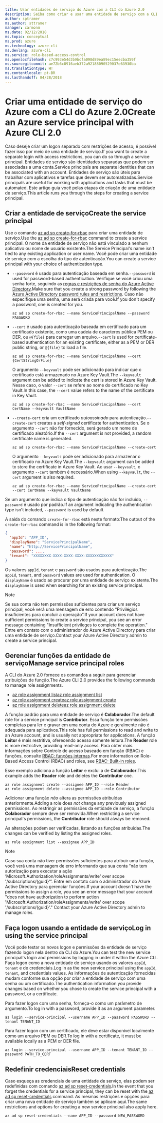 ```yaml
---
title: Usar entidades de serviço do Azure com a CLI do Azure 2.0
description: Saiba como criar e usar uma entidade de serviço com a CLI do Azure 2.0.
author: sptramer
ms.author: sttramer
manager: carmonm
ms.date: 02/12/2018
ms.topic: conceptual
ms.prod: azure
ms.technology: azure-cli
ms.devlang: azure-cli
ms.service: role-based-access-control
ms.openlocfilehash: c7c993e54d3b9bcfa098d89ea89ec15eecba359f
ms.sourcegitcommit: ae72b6c8916aeb372a92188090529037e63930ba
ms.translationtype: HT
ms.contentlocale: pt-BR
ms.lasthandoff: 04/28/2018
---
```

# <a name="create-an-azure-service-principal-with-azure-cli-20"></a><span data-ttu-id="2d407-103">Criar uma entidade de serviço do Azure com a CLI do Azure 2.0</span><span class="sxs-lookup"><span data-stu-id="2d407-103">Create an Azure service principal with Azure CLI 2.0</span></span>

<span data-ttu-id="2d407-104">Caso deseje criar um logon separado com restrições de acesso, é possível fazer isso por meio de uma entidade de serviço.</span><span class="sxs-lookup"><span data-stu-id="2d407-104">If you want to create a separate login with access restrictions, you can do so through a service principal.</span></span> <span data-ttu-id="2d407-105">Entidades de serviço são identidades separadas que podem ser associadas a uma conta.</span><span class="sxs-lookup"><span data-stu-id="2d407-105">Service principals are separate identities that can be associated with an account.</span></span> <span data-ttu-id="2d407-106">Entidades de serviço são úteis para trabalhar com aplicativos e tarefas que devem ser automatizadas.</span><span class="sxs-lookup"><span data-stu-id="2d407-106">Service principals are useful for working with applications and tasks that must be automated.</span></span> <span data-ttu-id="2d407-107">Este artigo guia você pelas etapas de criação de uma entidade de serviço.</span><span class="sxs-lookup"><span data-stu-id="2d407-107">This article runs you through the steps for creating a service principal.</span></span>

## <a name="create-the-service-principal"></a><span data-ttu-id="2d407-108">Criar a entidade de serviço</span><span class="sxs-lookup"><span data-stu-id="2d407-108">Create the service principal</span></span>

<span data-ttu-id="2d407-109">Use o comando [az ad sp create-for-rbac](/cli/azure/ad/sp#az-ad-sp-create-for-rbac) para criar uma entidade de serviço.</span><span class="sxs-lookup"><span data-stu-id="2d407-109">Use the [az ad sp create-for-rbac](/cli/azure/ad/sp#az-ad-sp-create-for-rbac) command to create a service principal.</span></span> <span data-ttu-id="2d407-110">O nome da entidade de serviço não está vinculado a nenhum aplicativo ou nome de usuário existente.</span><span class="sxs-lookup"><span data-stu-id="2d407-110">The Service Principal's name isn't tied to any existing application or user name.</span></span> <span data-ttu-id="2d407-111">Você pode criar uma entidade de serviço com a escolha do tipo de autenticação.</span><span class="sxs-lookup"><span data-stu-id="2d407-111">You can create a service principal with your choice of authentication type.</span></span>

* <span data-ttu-id="2d407-112">`--password` é usado para autenticação baseada em senha.</span><span class="sxs-lookup"><span data-stu-id="2d407-112">`--password` is used for password-based authentication.</span></span> <span data-ttu-id="2d407-113">Verifique se você criou uma senha forte, seguindo as [regras e restrições de senha do Azure Active Directory](/azure/active-directory/active-directory-passwords-policy).</span><span class="sxs-lookup"><span data-stu-id="2d407-113">Make sure that you create a strong password by following the [Azure Active Directory password rules and restrictions](/azure/active-directory/active-directory-passwords-policy).</span></span> <span data-ttu-id="2d407-114">Caso não especifique uma senha, uma será criada para você.</span><span class="sxs-lookup"><span data-stu-id="2d407-114">If you don't specify a password, one is created for you.</span></span>

  ```azurecli
  az ad sp create-for-rbac --name ServicePrincipalName --password PASSWORD
  ```

* <span data-ttu-id="2d407-115">`--cert` é usado para autenticação baseada em certificado para um certificado existente, como uma cadeia de caracteres pública PEM ou DER, ou `@{file}` para carregar um arquivo.</span><span class="sxs-lookup"><span data-stu-id="2d407-115">`--cert` is used for certificate-based authentication for an existing certificate, either as a PEM or DER public string, or `@{file}` to load a file.</span></span>

  ```azurecli
  az ad sp create-for-rbac --name ServicePrincipalName --cert {CertStringOrFile} 
  ```

  <span data-ttu-id="2d407-116">O argumento `--keyvault` pode ser adicionado para indicar que o certificado está armazenado no Azure Key Vault.</span><span class="sxs-lookup"><span data-stu-id="2d407-116">The `--keyvault` argument can be added to indicate the cert is stored in Azure Key Vault.</span></span> <span data-ttu-id="2d407-117">Nesse caso, o valor `--cert` se refere ao nome do certificado no Key Vault.</span><span class="sxs-lookup"><span data-stu-id="2d407-117">In this case, the `--cert` value refers to the name of the certificate in Key Vault.</span></span>

  ```azurecli
  az ad sp create-for-rbac --name ServicePrincipalName --cert CertName --keyvault VaultName
  ```

* <span data-ttu-id="2d407-118">`--create-cert` cria um certificado _autoassinado_ para autenticação.</span><span class="sxs-lookup"><span data-stu-id="2d407-118">`--create-cert` creates a _self-signed_ certificate for authentication.</span></span> <span data-ttu-id="2d407-119">Se o argumento `--cert` não for fornecido, será gerado um nome de certificado aleatório.</span><span class="sxs-lookup"><span data-stu-id="2d407-119">If the `--cert` argument is not provided, a random certificate name is generated.</span></span>

  ```azurecli
  az ad sp create-for-rbac --name ServicePrincipalName --create-cert
  ```

  <span data-ttu-id="2d407-120">O argumento `--keyvault` pode ser adicionado para armazenar o certificado no Azure Key Vault.</span><span class="sxs-lookup"><span data-stu-id="2d407-120">The `--keyvault` argument can be added to store the certificate in Azure Key Vault.</span></span> <span data-ttu-id="2d407-121">Ao usar `--keyvault`, o argumento `--cert` também é necessário.</span><span class="sxs-lookup"><span data-stu-id="2d407-121">When using `--keyvault`, the `--cert` argument is also required.</span></span>

  ```azurecli
  az ad sp create-for-rbac --name ServicePrincipalName --create-cert --cert CertName --keyvault VaultName
  ```

<span data-ttu-id="2d407-122">Se um argumento que indica o tipo de autenticação não for incluído, `--password` é usado por padrão.</span><span class="sxs-lookup"><span data-stu-id="2d407-122">If an argument indicating the authentication type isn't included, `--password` is used by default.</span></span>

<span data-ttu-id="2d407-123">A saída do comando `create-for-rbac` está neste formato:</span><span class="sxs-lookup"><span data-stu-id="2d407-123">The output of the `create-for-rbac` command is in the following format:</span></span>

```json
{
  "appId": "APP_ID",
  "displayName": "ServicePrincipalName",
  "name": "http://ServicePrincipalName",
  "password": ...,
  "tenant": "XXXXXXXX-XXXX-XXXX-XXXX-XXXXXXXXXXXX"
}
```

<span data-ttu-id="2d407-124">Os valores `appId`, `tenant` e `password` são usados para autenticação.</span><span class="sxs-lookup"><span data-stu-id="2d407-124">The `appId`, `tenant`, and `password` values are used for authentication.</span></span> <span data-ttu-id="2d407-125">O `displayName` é usado ao procurar por uma entidade de serviço existente.</span><span class="sxs-lookup"><span data-stu-id="2d407-125">The `displayName` is used when searching for an existing service principal.</span></span>

> [!NOTE]
> <span data-ttu-id="2d407-126">Se sua conta não tem permissões suficientes para criar um serviço principal, você verá uma mensagem de erro contendo “Privilégios insuficientes para concluir a operação”.</span><span class="sxs-lookup"><span data-stu-id="2d407-126">If your account does not have sufficient permissions to create a service principal, you see an error message containing "Insufficient privileges to complete the operation."</span></span> <span data-ttu-id="2d407-127">Entre em contato com o administrador do Azure Active Directory para criar uma entidade de serviço.</span><span class="sxs-lookup"><span data-stu-id="2d407-127">Contact your Azure Active Directory admin to create a service principal.</span></span>

## <a name="manage-service-principal-roles"></a><span data-ttu-id="2d407-128">Gerenciar funções da entidade de serviço</span><span class="sxs-lookup"><span data-stu-id="2d407-128">Manage service principal roles</span></span> 

<span data-ttu-id="2d407-129">A CLI do Azure 2.0 fornece os comandos a seguir para gerenciar atribuições de função.</span><span class="sxs-lookup"><span data-stu-id="2d407-129">The Azure CLI 2.0 provides the following commands to manage role assignments.</span></span>

* [<span data-ttu-id="2d407-130">az role assignment list</span><span class="sxs-lookup"><span data-stu-id="2d407-130">az role assignment list</span></span>](/cli/azure/role/assignment#az-role-assignment-list)
* [<span data-ttu-id="2d407-131">az role assignment create</span><span class="sxs-lookup"><span data-stu-id="2d407-131">az role assignment create</span></span>](/cli/azure/role/assignment#az-role-assignment-create)
* [<span data-ttu-id="2d407-132">az role assignment delete</span><span class="sxs-lookup"><span data-stu-id="2d407-132">az role assignment delete</span></span>](/cli/azure/role/assignment#az-role-assignment-delete)

<span data-ttu-id="2d407-133">A função padrão para uma entidade de serviço é **Colaborador**.</span><span class="sxs-lookup"><span data-stu-id="2d407-133">The default role for a service principal is **Contributor**.</span></span> <span data-ttu-id="2d407-134">Essa função tem permissões completas para ler e gravar em uma conta do Azure e geralmente não é adequada para aplicativos.</span><span class="sxs-lookup"><span data-stu-id="2d407-134">This role has full permissions to read and write to an Azure account, and is usually not appropriate for applications.</span></span> <span data-ttu-id="2d407-135">A função **Leitor** é mais restritiva, oferecendo acesso somente leitura.</span><span class="sxs-lookup"><span data-stu-id="2d407-135">The **Reader** role is more restrictive, providing read-only access.</span></span>  <span data-ttu-id="2d407-136">Para obter mais informações sobre Controle de acesso baseado em função (RBAC) e funções, consulte [RBAC: funções internas](/azure/active-directory/role-based-access-built-in-roles).</span><span class="sxs-lookup"><span data-stu-id="2d407-136">For more information on Role-Based Access Control (RBAC) and roles, see [RBAC: Built-in roles](/azure/active-directory/role-based-access-built-in-roles).</span></span>

<span data-ttu-id="2d407-137">Esse exemplo adiciona a função **Leitor** e exclui a de **Colaborador**.</span><span class="sxs-lookup"><span data-stu-id="2d407-137">This example adds the **Reader** role and deletes the **Contributor** one.</span></span>

```azurecli
az role assignment create --assignee APP_ID --role Reader
az role assignment delete --assignee APP_ID --role Contributor
```

<span data-ttu-id="2d407-138">Adicionar uma função _não_ altera as permissões atribuídas anteriormente.</span><span class="sxs-lookup"><span data-stu-id="2d407-138">Adding a role does _not_ change any previously assigned permissions.</span></span> <span data-ttu-id="2d407-139">Ao restringir as permissões da entidade de serviço, a função __Colaborador__ sempre deve ser removida.</span><span class="sxs-lookup"><span data-stu-id="2d407-139">When restricting a service principal's permissions, the __Contributor__ role should always be removed.</span></span>

<span data-ttu-id="2d407-140">As alterações podem ser verificadas, listando as funções atribuídas.</span><span class="sxs-lookup"><span data-stu-id="2d407-140">The changes can be verified by listing the assigned roles.</span></span>

```azurecli
az role assignment list --assignee APP_ID
```

> [!NOTE] 
> <span data-ttu-id="2d407-141">Caso sua conta não tiver permissões suficientes para atribuir uma função, você verá uma mensagem de erro informando que sua conta “não tem autorização para executar a ação ‘Microsoft.Authorization/roleAssignments/write' over scope '/subscriptions/{guid}’”. Entre em contato com o administrador do Azure Active Directory para gerenciar funções.</span><span class="sxs-lookup"><span data-stu-id="2d407-141">If your account doesn't have the permissions to assign a role, you see an error message that your account "does not have authorization to perform action 'Microsoft.Authorization/roleAssignments/write' over scope '/subscriptions/{guid}'." Contact your Azure Active Directory admin to manage roles.</span></span>

## <a name="log-in-using-the-service-principal"></a><span data-ttu-id="2d407-142">Faça logon usando a entidade de serviço</span><span class="sxs-lookup"><span data-stu-id="2d407-142">Log in using the service principal</span></span>

<span data-ttu-id="2d407-143">Você pode testar os novos logon e permissões da entidade de serviço fazendo logon nela dentro da CLI do Azure.</span><span class="sxs-lookup"><span data-stu-id="2d407-143">You can test the new service principal's login and permissions by logging in under it within the Azure CLI.</span></span> <span data-ttu-id="2d407-144">Faça logon como a nova entidade de serviço usando os valores `appId`, `tenant` e de credenciais.</span><span class="sxs-lookup"><span data-stu-id="2d407-144">Log in as the new service principal using the `appId`, `tenant`, and credentials values.</span></span> <span data-ttu-id="2d407-145">As informações de autenticação fornecidas mudam conforme sua opção por criar a entidade de serviço com uma senha ou um certificado.</span><span class="sxs-lookup"><span data-stu-id="2d407-145">The authentication information you provide changes based on whether you chose to create the service principal with a password, or a certificate.</span></span>

<span data-ttu-id="2d407-146">Para fazer logon com uma senha, forneça-o como um parâmetro de argumento.</span><span class="sxs-lookup"><span data-stu-id="2d407-146">To log in with a password, provide it as an argument parameter.</span></span>

```azurecli
az login --service-principal --username APP_ID --password PASSWORD --tenant TENANT_ID
```

<span data-ttu-id="2d407-147">Para fazer logon com um certificado, ele deve estar disponível localmente como um arquivo PEM ou DER.</span><span class="sxs-lookup"><span data-stu-id="2d407-147">To log in with a certificate, it must be available locally as a PEM or DER file.</span></span>

```azurecli
az login --service-principal --username APP_ID --tenant TENANT_ID --password PATH_TO_CERT
```
## <a name="reset-credentials"></a><span data-ttu-id="2d407-148">Redefinir credenciais</span><span class="sxs-lookup"><span data-stu-id="2d407-148">Reset credentials</span></span>

<span data-ttu-id="2d407-149">Caso esqueça as credenciais de uma entidade de serviço, elas podem ser redefinidas com comando [az ad sp reset-credentials](https://docs.microsoft.com/en-us/cli/azure/ad/sp#az-ad-sp-reset-credentials).</span><span class="sxs-lookup"><span data-stu-id="2d407-149">In the event that you forget the credentials for a service principal, they can be reset with the [az ad sp reset-credentials](https://docs.microsoft.com/en-us/cli/azure/ad/sp#az-ad-sp-reset-credentials) command.</span></span> <span data-ttu-id="2d407-150">As mesmas restrições e opções para criar uma nova entidade de serviço também se aplicam aqui.</span><span class="sxs-lookup"><span data-stu-id="2d407-150">The same restrictions and options for creating a new service principal also apply here.</span></span>

```azurecli
az ad sp reset-credentials --name APP_ID --password NEW_PASSWORD
```
